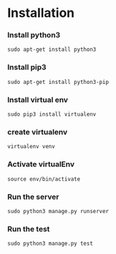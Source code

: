 # Installation

### Install python3
```
sudo apt-get install python3
```
### Install pip3
```
sudo apt-get install python3-pip
```
### Install virtual env
```
sudo pip3 install virtualenv
```
### create virtualenv
```
virtualenv venv 
```
### Activate virtualEnv
```
source env/bin/activate
```
### Run the server
```
sudo python3 manage.py runserver
```
### Run the test
```
sudo python3 manage.py test
```
